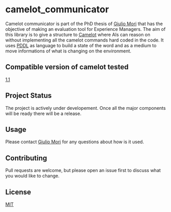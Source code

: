 # camelot_communicator
 
Camelot communicator is part of the PhD thesis of [Giulio Mori](https://github.com/liogiu2) that has the objective of making an evaluation tool for Experience Managers. 
The aim of this library is to give a structure to [Camelot](http://cs.uky.edu/~sgware/projects/camelot/) where AIs can reason on without implementing all the camelot commands hard coded in the code. It uses [PDDL](https://planning.wiki/) as language to build a state of the word and as a medium to move informations of what is changing on the environment. 

## Compatible version of camelot tested
[1.1](http://cs.uky.edu/~sgware/projects/camelot/v1-1/)

## Project Status
The project is actively under developement. Once all the major components will be ready there will be a release. 

## Usage
Please contact [Giulio Mori](https://github.com/liogiu2) for any questions about how is it used.

## Contributing
Pull requests are welcome, but please open an issue first to discuss what you would like to change.

## License
[MIT](https://choosealicense.com/licenses/mit/)